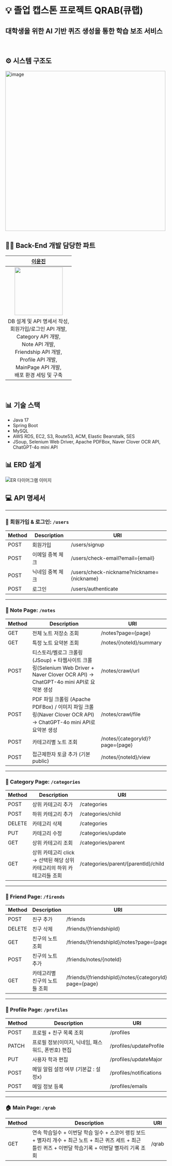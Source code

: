 # 💡 졸업 캡스톤 프로젝트 QRAB(큐랩)
## 대학생을 위한 AI 기반 퀴즈 생성을 통한 학습 보조 서비스

<br>

## ⚙️ 시스템 구조도
<img src="https://github.com/user-attachments/assets/85ff44ef-94a3-427b-9310-d0b1c9643cff" width="500" alt="image">


## 👩‍💻 Back-End 개발 담당한 파트


|[이윤진](https://github.com/yunjin-21)|
| :-: |
|  <img src="https://avatars.githubusercontent.com/yunjin-21" width="150"> |
|DB 설계 및 API 명세서 작성,<br> 회원가입/로그인 API 개발,<br>Category API 개발,<br>Note API 개발,<br>Friendship API 개발,<br>Profile API 개발,<br>MainPage API 개발,<br> 배포 환경 세팅 및 구축|


<br>


## 📊 기술 스택
- Java 17
- Spring Boot
- MySQL
- AWS RDS, EC2, S3, Route53, ACM, Elastic Beanstalk, SES
- JSoup, Selenium Web Driver, Apache PDFBox, Naver Clover OCR API, ChatGPT-4o mini API

## 📊 ERD 설계

![ER 다이어그램 이미지](https://drive.google.com/uc?id=1ey8cE0OzjvX_C4eHsDdJUubtrPsBgp8R) 

## 💻 API 명세서
---
### 👤 회원가입 & 로그인:  `/users`
| Method | Description | URI |
| ------- | --- | --- |
| POST | 회원가입 |/users/signup |
| POST | 이메일 중복 체크 | /users/check-email?email={email} |
| POST | 닉네임 중복 체크 | /users/check-nickname?nickname={nickname} |
| POST | 로그인 | /users/authenticate |


---
### 📝 Note Page: `/notes`
| Method | Description | URI |
| ------- | --- | --- |
| GET | 전체 노트 저장소 조회 | /notes?page={page} |
| GET | 특정 노트 요약본 조회 | /notes/{noteId}/summary |
| POST | 티스토리/벨로그 크롤링(JSoup) + 타웹사이트 크롤링(Selenium Web Driver + Naver Clover OCR API) → ChatGPT-4o mini API로 요약본 생성 | /notes/crawl/url |
| POST | PDF 파일 크롤링 (Apache PDFBox) / 이미지 파일 크롤링(Naver Clover OCR API) → ChatGPT-4o mini API로 요약본 생성 | /notes/crawl/file |
| POST | 카테고리별 노트 조회 | /notes/{categoryId}?page={page} | 
| POST | 접근제한자 토글 추가 (기본 public) | /notes/{noteId}/view | 


---
### 🔎 Category Page: `/categories` 
| Method | Description | URI |
| ------- | --- | --- |
| POST | 상위 카테고리 추가 | /categories |
| POST | 하위 카테고리 추가 | /categories/child |
| DELETE | 카테고리 삭제 | /categories |
| PUT | 카테고리 수정 | /categories/update |
| GET | 상위 카테고리 조회 | /categories/parent |
| GET | 상위 카테고리 click → 선택된 해당 상위 카테고리의 하위 카테고리들 조회 | /categories/parent/{parentId}/child |


---
### 💁 Friend Page: `/firends`
| Method | Description | URI |
| ------- | --- | --- |
| POST | 친구 추가 | /friends |
| DELETE | 친구 삭제 | /friends/{friendshipId} |
| GET | 친구의 노트 조회 | /friends/{friendshipId}/notes?page={page} |
| POST | 친구의 노트 추가 | /friends/notes/{noteId} |
| GET | 카테고리별 친구의 노트들 조회 | /friends/{friendshipId}/notes/{categoryId}?page={page} |


---
### 📕 Profile Page: `/profiles`
| Method | Description | URI |
| ------- | --- | --- |
| POST | 프로필 + 친구 목록 조회 | /profiles |
| PATCH | 프로필 정보(이미지, 닉네임, 패스워드, 폰번호) 편집 | /profiles/updateProfile |
| PUT | 사용자 학과 편집  | /profiles/updateMajor |
| POST | 메일 알림 설정 여부 (기본값 : 설정x) | /profiles/notifications |
| POST | 메일 정보 등록 | /profiles/emails |


---
### 🏠 Main Page: `/qrab`
| Method | Description | URI |
| ------- | --- | --- |
| GET | 연속 학습일수 + 이번달 학습 일수 + 스코어 랭킹 보드 + 별자리 개수 + 최근 노트 + 최근 퀴즈 세트 + 최근 틀린 퀴즈 + 이번달 학습기록 + 이번달 별자리 기록 조회 | /qrab |


